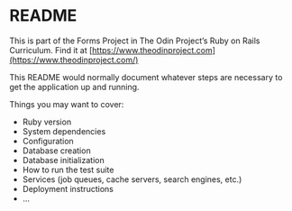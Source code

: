 # README

This is part of the Forms Project in The Odin Project’s Ruby on Rails Curriculum. Find it at [https://www.theodinproject.com](https://www.theodinproject.com/)



This README would normally document whatever steps are necessary to get the
application up and running.

Things you may want to cover:

* Ruby version
* System dependencies
* Configuration
* Database creation
* Database initialization
* How to run the test suite
* Services (job queues, cache servers, search engines, etc.)
* Deployment instructions
* ...
